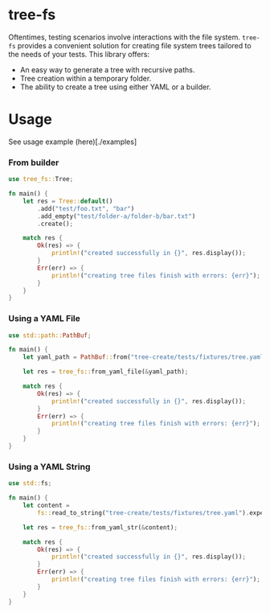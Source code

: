 # tree-fs

Oftentimes, testing scenarios involve interactions with the file system. `tree-fs` provides a convenient solution for creating file system trees tailored to the needs of your tests. This library offers:

- An easy way to generate a tree with recursive paths.
- Tree creation within a temporary folder.
- The ability to create a tree using either YAML or a builder.

# Usage

See usage example (here)[./examples]

### From builder

```rust
use tree_fs::Tree;

fn main() {
    let res = Tree::default()
        .add("test/foo.txt", "bar")
        .add_empty("test/folder-a/folder-b/bar.txt")
        .create();

    match res {
        Ok(res) => {
            println!("created successfully in {}", res.display());
        }
        Err(err) => {
            println!("creating tree files finish with errors: {err}");
        }
    }
}

```

### Using a YAML File

```rust
use std::path::PathBuf;

fn main() {
    let yaml_path = PathBuf::from("tree-create/tests/fixtures/tree.yaml");

    let res = tree_fs::from_yaml_file(&yaml_path);

    match res {
        Ok(res) => {
            println!("created successfully in {}", res.display());
        }
        Err(err) => {
            println!("creating tree files finish with errors: {err}");
        }
    }
}

```

### Using a YAML String

```rust
use std::fs;

fn main() {
    let content =
        fs::read_to_string("tree-create/tests/fixtures/tree.yaml").expect("Unable to read file");

    let res = tree_fs::from_yaml_str(&content);

    match res {
        Ok(res) => {
            println!("created successfully in {}", res.display());
        }
        Err(err) => {
            println!("creating tree files finish with errors: {err}");
        }
    }
}
```
